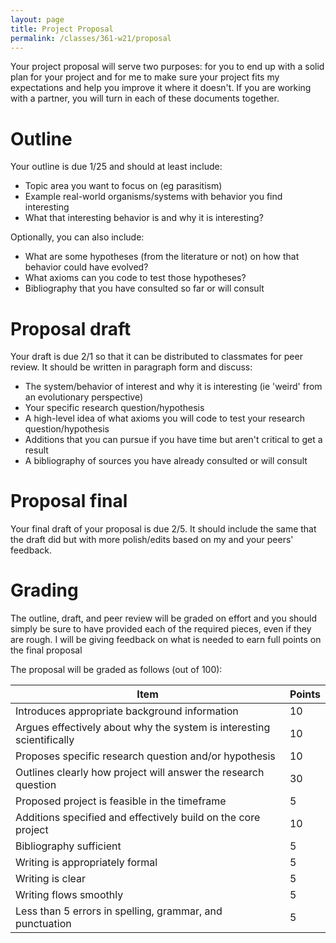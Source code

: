 ```yaml
---
layout: page
title: Project Proposal
permalink: /classes/361-w21/proposal
---
```


Your project proposal will serve two purposes: for you to end up with a solid plan for your project and for me to make sure your project fits my expectations and help you improve it where it doesn't. If you are working with a partner, you will turn in each of these documents together.

# Outline
Your outline is due 1/25 and should at least include:

* Topic area you want to focus on (eg parasitism)
* Example real-world organisms/systems with behavior you find interesting
* What that interesting behavior is and why it is interesting?

Optionally, you can also include:
* What are some hypotheses (from the literature or not) on how that behavior could have evolved?
* What axioms can you code to test those hypotheses?
* Bibliography that you have consulted so far or will consult

# Proposal draft
Your draft is due 2/1 so that it can be distributed to classmates for peer review. It should be written in paragraph form and discuss:

* The system/behavior of interest and why it is interesting (ie 'weird' from an evolutionary perspective)
* Your specific research question/hypothesis
* A high-level idea of what axioms you will code to test your research question/hypothesis
* Additions that you can pursue if you have time but aren't critical to get a result
* A bibliography of sources you have already consulted or will consult

# Proposal final
Your final draft of your proposal is due 2/5. It should include the same that the draft did but with more polish/edits based on my and your peers' feedback.

# Grading
The outline, draft, and peer review will be graded on effort and you should simply be sure to have provided each of the required pieces, even if they are rough. I will be giving feedback on what is needed to earn full points on the final proposal

The proposal will be graded as follows (out of 100):

| Item | Points |
|------|--------|
|Introduces appropriate background information| 10 |
|Argues effectively about why the system is interesting scientifically | 10 |
|Proposes specific research question and/or hypothesis| 10 |
|Outlines clearly how project will answer the research question | 30 |
|Proposed project is feasible in the timeframe| 5 |
|Additions specified and effectively build on the core project| 10|
|Bibliography sufficient |5 |
|Writing is appropriately formal | 5|
|Writing is clear| 5|
|Writing flows smoothly| 5|
|Less than 5 errors in spelling, grammar, and punctuation| 5|
